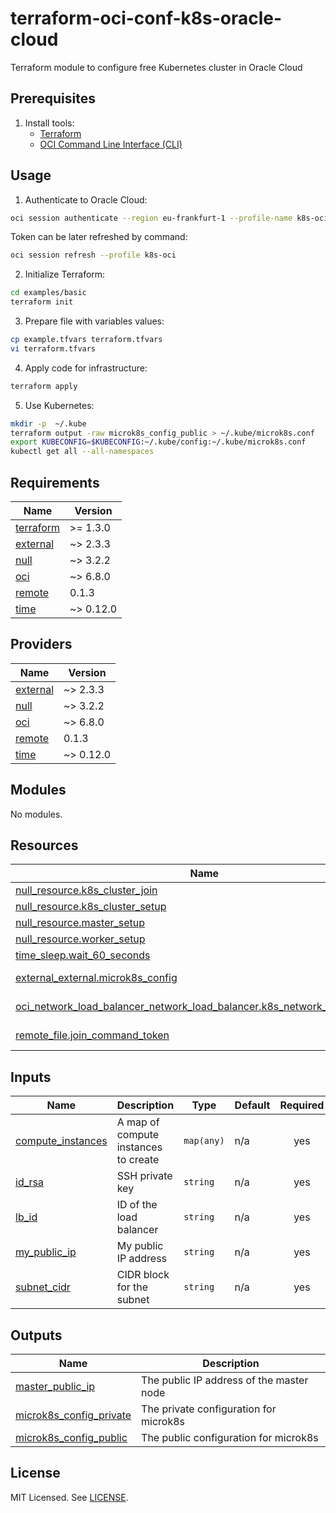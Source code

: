 # terraform-oci-conf-k8s-oracle-cloud

Terraform module to configure free Kubernetes cluster in Oracle Cloud

## Prerequisites

1. Install tools:
   - [Terraform](https://developer.hashicorp.com/terraform/tutorials/aws-get-started/install-cli)
   - [OCI Command Line Interface (CLI)](https://docs.oracle.com/en-us/iaas/Content/API/SDKDocs/cliinstall.htm)

## Usage

1. Authenticate to Oracle Cloud:

```bash
oci session authenticate --region eu-frankfurt-1 --profile-name k8s-oci
```

Token can be later refreshed by command:

```bash
oci session refresh --profile k8s-oci
```

2. Initialize Terraform:

```bash
cd examples/basic
terraform init
```

3. Prepare file with variables values:

```bash
cp example.tfvars terraform.tfvars
vi terraform.tfvars
```

4. Apply code for infrastructure:

```bash
terraform apply
```

5. Use Kubernetes:

```bash
mkdir -p  ~/.kube
terraform output -raw microk8s_config_public > ~/.kube/microk8s.conf
export KUBECONFIG=$KUBECONFIG:~/.kube/config:~/.kube/microk8s.conf
kubectl get all --all-namespaces
```

<!-- BEGINNING OF PRE-COMMIT-TERRAFORM DOCS HOOK -->
## Requirements

| Name | Version |
|------|---------|
| <a name="requirement_terraform"></a> [terraform](#requirement\_terraform) | >= 1.3.0 |
| <a name="requirement_external"></a> [external](#requirement\_external) | ~> 2.3.3 |
| <a name="requirement_null"></a> [null](#requirement\_null) | ~> 3.2.2 |
| <a name="requirement_oci"></a> [oci](#requirement\_oci) | ~> 6.8.0 |
| <a name="requirement_remote"></a> [remote](#requirement\_remote) | 0.1.3 |
| <a name="requirement_time"></a> [time](#requirement\_time) | ~> 0.12.0 |

## Providers

| Name | Version |
|------|---------|
| <a name="provider_external"></a> [external](#provider\_external) | ~> 2.3.3 |
| <a name="provider_null"></a> [null](#provider\_null) | ~> 3.2.2 |
| <a name="provider_oci"></a> [oci](#provider\_oci) | ~> 6.8.0 |
| <a name="provider_remote"></a> [remote](#provider\_remote) | 0.1.3 |
| <a name="provider_time"></a> [time](#provider\_time) | ~> 0.12.0 |

## Modules

No modules.

## Resources

| Name | Type |
|------|------|
| [null_resource.k8s_cluster_join](https://registry.terraform.io/providers/hashicorp/null/latest/docs/resources/resource) | resource |
| [null_resource.k8s_cluster_setup](https://registry.terraform.io/providers/hashicorp/null/latest/docs/resources/resource) | resource |
| [null_resource.master_setup](https://registry.terraform.io/providers/hashicorp/null/latest/docs/resources/resource) | resource |
| [null_resource.worker_setup](https://registry.terraform.io/providers/hashicorp/null/latest/docs/resources/resource) | resource |
| [time_sleep.wait_60_seconds](https://registry.terraform.io/providers/hashicorp/time/latest/docs/resources/sleep) | resource |
| [external_external.microk8s_config](https://registry.terraform.io/providers/hashicorp/external/latest/docs/data-sources/external) | data source |
| [oci_network_load_balancer_network_load_balancer.k8s_network_load_balancer](https://registry.terraform.io/providers/hashicorp/oci/latest/docs/data-sources/network_load_balancer_network_load_balancer) | data source |
| [remote_file.join_command_token](https://registry.terraform.io/providers/tenstad/remote/0.1.3/docs/data-sources/file) | data source |

## Inputs

| Name | Description | Type | Default | Required |
|------|-------------|------|---------|:--------:|
| <a name="input_compute_instances"></a> [compute\_instances](#input\_compute\_instances) | A map of compute instances to create | `map(any)` | n/a | yes |
| <a name="input_id_rsa"></a> [id\_rsa](#input\_id\_rsa) | SSH private key | `string` | n/a | yes |
| <a name="input_lb_id"></a> [lb\_id](#input\_lb\_id) | ID of the load balancer | `string` | n/a | yes |
| <a name="input_my_public_ip"></a> [my\_public\_ip](#input\_my\_public\_ip) | My public IP address | `string` | n/a | yes |
| <a name="input_subnet_cidr"></a> [subnet\_cidr](#input\_subnet\_cidr) | CIDR block for the subnet | `string` | n/a | yes |

## Outputs

| Name | Description |
|------|-------------|
| <a name="output_master_public_ip"></a> [master\_public\_ip](#output\_master\_public\_ip) | The public IP address of the master node |
| <a name="output_microk8s_config_private"></a> [microk8s\_config\_private](#output\_microk8s\_config\_private) | The private configuration for microk8s |
| <a name="output_microk8s_config_public"></a> [microk8s\_config\_public](#output\_microk8s\_config\_public) | The public configuration for microk8s |
<!-- END OF PRE-COMMIT-TERRAFORM DOCS HOOK -->

## License

MIT Licensed. See [LICENSE](LICENSE).

